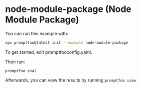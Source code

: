 # node-module-package (Node Module Package)

You can run this example with:

```bash
npx promptfoo@latest init --example node-module-package
```

To get started, edit promptfooconfig.yaml.

Then run:

```
promptfoo eval
```

Afterwards, you can view the results by running `promptfoo view`
